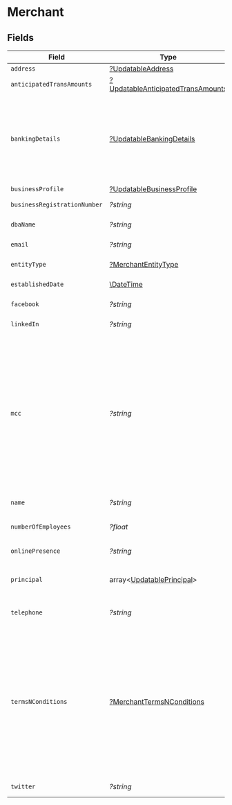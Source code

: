 # Merchant


## Fields

| Field                                                                                                                                                                                                                                                                   | Type                                                                                                                                                                                                                                                                    | Required                                                                                                                                                                                                                                                                | Description                                                                                                                                                                                                                                                             | Example                                                                                                                                                                                                                                                                 |
| ----------------------------------------------------------------------------------------------------------------------------------------------------------------------------------------------------------------------------------------------------------------------- | ----------------------------------------------------------------------------------------------------------------------------------------------------------------------------------------------------------------------------------------------------------------------- | ----------------------------------------------------------------------------------------------------------------------------------------------------------------------------------------------------------------------------------------------------------------------- | ----------------------------------------------------------------------------------------------------------------------------------------------------------------------------------------------------------------------------------------------------------------------- | ----------------------------------------------------------------------------------------------------------------------------------------------------------------------------------------------------------------------------------------------------------------------- |
| `address`                                                                                                                                                                                                                                                               | [?UpdatableAddress](../../models/shared/UpdatableAddress.md)                                                                                                                                                                                                            | :heavy_minus_sign:                                                                                                                                                                                                                                                      | N/A                                                                                                                                                                                                                                                                     |                                                                                                                                                                                                                                                                         |
| `anticipatedTransAmounts`                                                                                                                                                                                                                                               | [?UpdatableAnticipatedTransAmounts](../../models/shared/UpdatableAnticipatedTransAmounts.md)                                                                                                                                                                            | :heavy_minus_sign:                                                                                                                                                                                                                                                      | N/A                                                                                                                                                                                                                                                                     |                                                                                                                                                                                                                                                                         |
| `bankingDetails`                                                                                                                                                                                                                                                        | [?UpdatableBankingDetails](../../models/shared/UpdatableBankingDetails.md)                                                                                                                                                                                              | :heavy_minus_sign:                                                                                                                                                                                                                                                      | Banking details of the Account for ACH Payments, this field will be available ony for the Onboarding Applications submitted with the Banking Details.                                                                                                                   |                                                                                                                                                                                                                                                                         |
| `businessProfile`                                                                                                                                                                                                                                                       | [?UpdatableBusinessProfile](../../models/shared/UpdatableBusinessProfile.md)                                                                                                                                                                                            | :heavy_minus_sign:                                                                                                                                                                                                                                                      | N/A                                                                                                                                                                                                                                                                     |                                                                                                                                                                                                                                                                         |
| `businessRegistrationNumber`                                                                                                                                                                                                                                            | *?string*                                                                                                                                                                                                                                                               | :heavy_minus_sign:                                                                                                                                                                                                                                                      | Tax identifier of the Business.                                                                                                                                                                                                                                         | 888596928                                                                                                                                                                                                                                                               |
| `dbaName`                                                                                                                                                                                                                                                               | *?string*                                                                                                                                                                                                                                                               | :heavy_minus_sign:                                                                                                                                                                                                                                                      | Doing Business As Name.                                                                                                                                                                                                                                                 | Acme Trading                                                                                                                                                                                                                                                            |
| `email`                                                                                                                                                                                                                                                                 | *?string*                                                                                                                                                                                                                                                               | :heavy_minus_sign:                                                                                                                                                                                                                                                      | Contact Email of the Business.                                                                                                                                                                                                                                          | business-contact@acmecorp.com                                                                                                                                                                                                                                           |
| `entityType`                                                                                                                                                                                                                                                            | [?MerchantEntityType](../../models/shared/MerchantEntityType.md)                                                                                                                                                                                                        | :heavy_minus_sign:                                                                                                                                                                                                                                                      | Entity type of the Business.                                                                                                                                                                                                                                            | LLC                                                                                                                                                                                                                                                                     |
| `establishedDate`                                                                                                                                                                                                                                                       | [\DateTime](https://www.php.net/manual/en/class.datetime.php)                                                                                                                                                                                                           | :heavy_minus_sign:                                                                                                                                                                                                                                                      | Business Established Date.                                                                                                                                                                                                                                              | 2021-07-21T16:24:22.678+00:00                                                                                                                                                                                                                                           |
| `facebook`                                                                                                                                                                                                                                                              | *?string*                                                                                                                                                                                                                                                               | :heavy_minus_sign:                                                                                                                                                                                                                                                      | Facebook link of the Business.                                                                                                                                                                                                                                          | www.facebook.com/acmecorp                                                                                                                                                                                                                                               |
| `linkedIn`                                                                                                                                                                                                                                                              | *?string*                                                                                                                                                                                                                                                               | :heavy_minus_sign:                                                                                                                                                                                                                                                      | LinkedIn link of the Business.                                                                                                                                                                                                                                          | www.linkedin.com/in/acmecorp                                                                                                                                                                                                                                            |
| `mcc`                                                                                                                                                                                                                                                                   | *?string*                                                                                                                                                                                                                                                               | :heavy_minus_sign:                                                                                                                                                                                                                                                      | The business classification drives the [Merchant Category Codes](/operations/listMerchantCategoryCodes) selection. Prohibited or high-risk MCC codes are identified by Exact and are marked accordingly. Prohibited accounts are immediately declined while onboarding. | 1761                                                                                                                                                                                                                                                                    |
| `name`                                                                                                                                                                                                                                                                  | *?string*                                                                                                                                                                                                                                                               | :heavy_minus_sign:                                                                                                                                                                                                                                                      | The Name of the Business.                                                                                                                                                                                                                                               | Acme Corp                                                                                                                                                                                                                                                               |
| `numberOfEmployees`                                                                                                                                                                                                                                                     | *?float*                                                                                                                                                                                                                                                                | :heavy_minus_sign:                                                                                                                                                                                                                                                      | Number of Employees of the Business.                                                                                                                                                                                                                                    | 100                                                                                                                                                                                                                                                                     |
| `onlinePresence`                                                                                                                                                                                                                                                        | *?string*                                                                                                                                                                                                                                                               | :heavy_minus_sign:                                                                                                                                                                                                                                                      | Website URL of the Business.                                                                                                                                                                                                                                            | www.acmecorp.com                                                                                                                                                                                                                                                        |
| `principal`                                                                                                                                                                                                                                                             | array<[UpdatablePrincipal](../../models/shared/UpdatablePrincipal.md)>                                                                                                                                                                                                  | :heavy_minus_sign:                                                                                                                                                                                                                                                      | The details for the Principal owner(s) of the Business.                                                                                                                                                                                                                 |                                                                                                                                                                                                                                                                         |
| `telephone`                                                                                                                                                                                                                                                             | *?string*                                                                                                                                                                                                                                                               | :heavy_minus_sign:                                                                                                                                                                                                                                                      | Telephone Number of the Business.                                                                                                                                                                                                                                       | 2255441120                                                                                                                                                                                                                                                              |
| `termsNConditions`                                                                                                                                                                                                                                                      | [?MerchantTermsNConditions](../../models/shared/MerchantTermsNConditions.md)                                                                                                                                                                                            | :heavy_minus_sign:                                                                                                                                                                                                                                                      | Whether the Organization or Account has agreed to the Terms and Conditions. This field will be available in response only when the termsNConditions were sent to exact payments when the Onboarding Application was created.                                            |                                                                                                                                                                                                                                                                         |
| `twitter`                                                                                                                                                                                                                                                               | *?string*                                                                                                                                                                                                                                                               | :heavy_minus_sign:                                                                                                                                                                                                                                                      | Twitter link of the Business.                                                                                                                                                                                                                                           | www.twitter.com/acmecorp                                                                                                                                                                                                                                                |